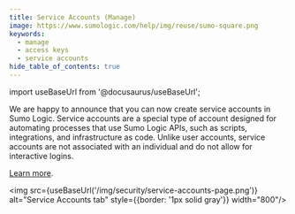 ```yaml
---
title: Service Accounts (Manage)
image: https://www.sumologic.com/help/img/reuse/sumo-square.png
keywords:
  - manage
  - access keys
  - service accounts
hide_table_of_contents: true    
---
```


import useBaseUrl from '@docusaurus/useBaseUrl';

We are happy to announce that you can now create service accounts in Sumo Logic. Service accounts are a special type of account designed for automating processes that use Sumo Logic APIs, such as scripts, integrations, and infrastructure as code. Unlike user accounts, service accounts are not associated with an individual and do not allow for interactive logins.

[Learn more](/docs/manage/security/service-accounts).

<img src={useBaseUrl('/img/security/service-accounts-page.png')} alt="Service Accounts tab" style={{border: '1px solid gray'}} width="800"/>